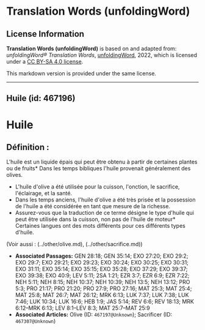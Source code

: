 # Translation Words (unfoldingWord)

## License Information

**Translation Words (unfoldingWord)** is based on and adapted from: _unfoldingWord® Translation Words_, [unfoldingWord](https://unfoldingword.org/utw), 2022, which is licensed under a [CC BY-SA 4.0 license](https://creativecommons.org/licenses/by-sa/4.0/legalcode.en).

This markdown version is provided under the same license.



--------------------------------

## Huile (id: 467196)

Huile
=====

Définition :
------------

L'huile est un liquide épais qui peut être obtenu à partir de certaines plantes ou de fruits\* Dans les temps bibliques l'huile provenait généralement des olives.

* L'huile d'olive a été utilisée pour la cuisson, l'onction, le sacrifice, l'éclairage, et la santé.
* Dans les temps anciens, l'huile d'olive a été très prisée et la possession de l'huile a été considérée en tant que mesure de la richesse.
* Assurez\-vous que la traduction de ce terme désigne le type d'huile qui peut être utilisée dans la cuisson, non pas de l'huile de moteur\* Certaines langues ont des mots différents pour ces différents types d'huile.

(Voir aussi : (../other/olive.md), (../other/sacrifice.md))

* **Associated Passages:** GEN 28:18; GEN 35:14; EXO 27:20; EXO 29:2; EXO 29:7; EXO 29:21; EXO 29:23; EXO 30:24; EXO 30:25; EXO 30:31; EXO 31:11; EXO 35:14; EXO 35:15; EXO 35:28; EXO 37:29; EXO 39:37; EXO 39:38; EXO 40:9; LEV 5:11; 2SA 1:21; EZR 3:7; EZR 6:9; EZR 7:22; NEH 5:11; NEH 8:15; NEH 10:37; NEH 10:39; NEH 13:5; NEH 13:12; PRO 5:3; PRO 21:17; PRO 21:20; PRO 27:9; PRO 27:16; MAT 25:3; MAT 25:4; MAT 25:8; MAT 26:7; MAT 26:12; MRK 6:13; LUK 7:37; LUK 7:38; LUK 7:46; LUK 10:34; LUK 16:6; HEB 1:9; JAS 5:14; REV 6:6; REV 18:13; MRK 6:12–MRK 6:13; LEV 8:1–LEV 8:3; MAT 25:7–MAT 25:9
* **Associated Articles:** Olive (ID: `467197@Unknown`); Sacrificer (ID: `467307@Unknown`)

